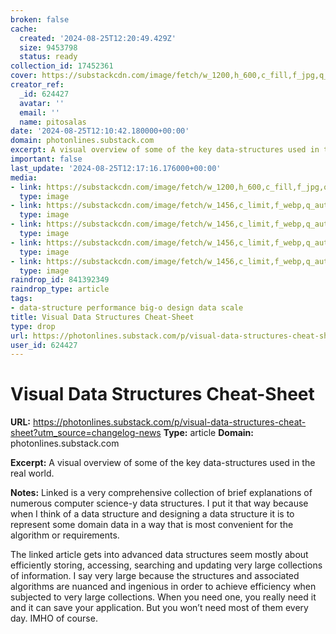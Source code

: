 ```yaml
---
broken: false
cache:
  created: '2024-08-25T12:20:49.429Z'
  size: 9453798
  status: ready
collection_id: 17452361
cover: https://substackcdn.com/image/fetch/w_1200,h_600,c_fill,f_jpg,q_auto:good,fl_progressive:steep,g_auto/https%3A%2F%2Fsubstack-post-media.s3.amazonaws.com%2Fpublic%2Fimages%2F16770499-04eb-403c-838c-9914bd4cfcbe_1096x684.png
creator_ref:
  _id: 624427
  avatar: ''
  email: ''
  name: pitosalas
date: '2024-08-25T12:10:42.180000+00:00'
domain: photonlines.substack.com
excerpt: A visual overview of some of the key data-structures used in the real world.
important: false
last_update: '2024-08-25T12:17:16.176000+00:00'
media:
- link: https://substackcdn.com/image/fetch/w_1200,h_600,c_fill,f_jpg,q_auto:good,fl_progressive:steep,g_auto/https%3A%2F%2Fsubstack-post-media.s3.amazonaws.com%2Fpublic%2Fimages%2F16770499-04eb-403c-838c-9914bd4cfcbe_1096x684.png
  type: image
- link: https://substackcdn.com/image/fetch/w_1456,c_limit,f_webp,q_auto:good,fl_progressive:steep/https%3A%2F%2Fsubstack-post-media.s3.amazonaws.com%2Fpublic%2Fimages%2F16770499-04eb-403c-838c-9914bd4cfcbe_1096x684.png
  type: image
- link: https://substackcdn.com/image/fetch/w_1456,c_limit,f_webp,q_auto:good,fl_progressive:steep/https%3A%2F%2Fsubstack-post-media.s3.amazonaws.com%2Fpublic%2Fimages%2F3f346952-d4b0-4428-965d-b4018bbde9a8_1529x607.png
  type: image
- link: https://substackcdn.com/image/fetch/w_1456,c_limit,f_webp,q_auto:good,fl_progressive:steep/https%3A%2F%2Fsubstack-post-media.s3.amazonaws.com%2Fpublic%2Fimages%2F2b9ea745-28ad-4226-a945-aaa6ced9c4c5_1796x1406.png
  type: image
- link: https://substackcdn.com/image/fetch/w_1456,c_limit,f_webp,q_auto:good,fl_progressive:steep/https%3A%2F%2Fsubstack-post-media.s3.amazonaws.com%2Fpublic%2Fimages%2F8ec1b5d0-c538-4f26-bb81-e676a9cf992d_1057x691.png
  type: image
raindrop_id: 841392349
raindrop_type: article
tags:
- data-structure performance big-o design data scale
title: Visual Data Structures Cheat-Sheet
type: drop
url: https://photonlines.substack.com/p/visual-data-structures-cheat-sheet?utm_source=changelog-news
user_id: 624427
---
```


# Visual Data Structures Cheat-Sheet

**URL:** https://photonlines.substack.com/p/visual-data-structures-cheat-sheet?utm_source=changelog-news
**Type:** article
**Domain:** photonlines.substack.com

**Excerpt:** A visual overview of some of the key data-structures used in the real world.

**Notes:**
Linked is a very comprehensive collection of brief explanations of numerous computer science-y data structures. I put it that way because when I think of a data structure and designing a data structure it is to represent some domain data in a way that is most convenient for the algorithm or requirements. 

The linked article gets into advanced data structures seem mostly about efficiently storing, accessing, searching and updating very large collections of information. I say very large because the structures and associated algorithms are nuanced and ingenious in order to achieve efficiency when subjected to very large collections.  When you need one, you really need it and it can save your application. But you won’t need most of them every day. IMHO of course. 
